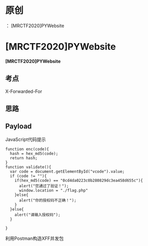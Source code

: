 # 原创
：  [MRCTF2020]PYWebsite

# [MRCTF2020]PYWebsite

#### [MRCTF2020]PYWebsite

## 考点

> 
X-Forwarded-For


## 思路

> 



> 



## Payload

> 
JavaScript代码提示


```
function enc(code){
  hash = hex_md5(code);
  return hash;
}
function validate(){
  var code = document.getElementById("vcode").value;
  if (code != ""){
    if(hex_md5(code) == "0cd4da0223c0b280829dc3ea458d655c"){
      alert("您通过了验证！");
      window.location = "./flag.php"
    }else{
      alert("你的授权码不正确！");
    }
  }else{
    alert("请输入授权码");
  }
  
}

```

> 
利用Postman构造XFF并发包


